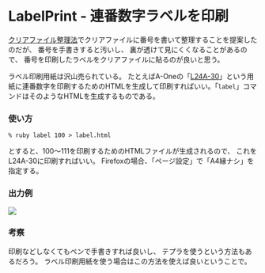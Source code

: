 # LabelPrint - 連番数字ラベルを印刷

[クリアファイル整理法](http://masui.blog.jp/archives/397102.html)でクリアファイルに番号を書いて整理することを提案したのだが、
番号を手書きすると汚いし、
裏が透けて見にくくなることがあるので、
番号を印刷したラベルをクリアファイルに貼るのが良いと思う。

ラベル印刷用紙は沢山売られている。
たとえばA-Oneの「[L24A-30](http://labelyasan.com/product/justsystem/1102.php)」という用紙に連番数字を印刷するためのHTMLを生成して印刷すればいい。「```label```」コマンドはそのようなHTMLを生成するものである。

### 使い方

```
% ruby label 100 > label.html
```

とすると、100〜111を印刷するためのHTMLファイルが生成されるので、
これをL24A-30に印刷すればいい。
Firefoxの場合、「ページ設定」で「A4縁ナシ」を指定する。

### 出力例

![](http://gyazo.com/3b9bfcb55269c1505a67a0cdfdfb581f.png) 

### 考察

印刷などしなくてもペンで手書きすれば良いし、
テプラを使うという方法もあるだろう。
ラベル印刷用紙を使う場合はこの方法を使えば良いということで。

